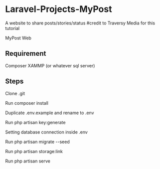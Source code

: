 # Laravel-Projects-MyPost
A website to share posts/stories/status 
#credit to Traversy Media for this tutorial

MyPost Web


Requirement
------------
Composer
XAMMP (or whatever sql server)

Steps
-----------
Clone .git

Run composer install

Duplicate .env.example and rename to .env

Run php artisan key:generate

Setting database connection inside .env

Run php artisan migrate --seed

Run php artisan storage:link

Run php artisan serve

